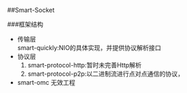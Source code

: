 ##Smart-Socket

###框架结构
- 传输层  
	smart-quickly:NIO的具体实现，并提供协议解析接口
- 协议层  
	1. smart-protocol-http:暂时未完善Http解析  
	2. smart-protocol-p2p:以二进制流进行点对点通信的协议，
- smart-omc 无效工程